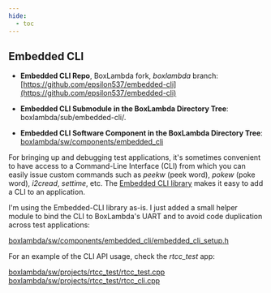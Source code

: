 ```yaml
---
hide:
  - toc
---
```


## Embedded CLI

- **Embedded CLI Repo**, BoxLambda fork, *boxlambda* branch:
    [https://github.com/epsilon537/embedded-cli](https://github.com/epsilon537/embedded-cli)

- **Embedded CLI Submodule in the BoxLambda Directory Tree**:
    boxlambda/sub/embedded-cli/.

- **Embedded CLI Software Component in the BoxLambda Directory Tree**:
  [boxlambda/sw/components/embedded_cli](https://github.com/epsilon537/boxlambda/tree/master/sw/components/embedded_cli)

For bringing up and debugging test applications, it's sometimes convenient to have access to a Command-Line Interface (CLI) from which you can easily issue custom commands such as *peekw* (peek word), *pokew* (poke word), *i2cread*, *settime*, etc. The [Embedded CLI library](https://github.com/epsilon537/embedded-cli) makes it easy to add a CLI to an application.

I'm using the Embedded-CLI library as-is. I just added a small helper module to bind the CLI to BoxLambda's UART and to avoid code duplication across test applications:

[boxlambda/sw/components/embedded_cli/embedded_cli_setup.h](https://github.com/epsilon537/boxlambda/blob/master/sw/components/embedded_cli/embedded_cli_setup.h)

For an example of the CLI API usage, check the *rtcc_test* app:

[boxlambda/sw/projects/rtcc_test/rtcc_test.cpp](https://github.com/epsilon537/boxlambda/blob/master/sw/projects/rtcc_test/rtcc_test.cpp)
[boxlambda/sw/projects/rtcc_test/rtcc_cli.cpp](https://github.com/epsilon537/boxlambda/blob/master/sw/projects/rtcc_test/rtcc_cli.cpp)

